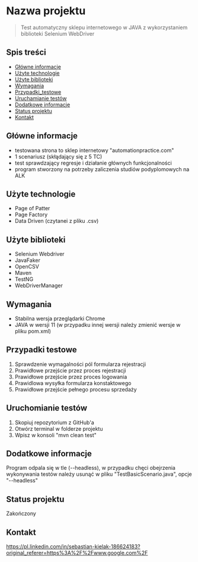 # Nazwa projektu
> Test automatyczny sklepu internetowego w JAVA z wykorzystaniem biblioteki Selenium WebDriver

## Spis treści
* [Główne informacje](#Główne-informacje)
* [Użyte technologie](#Użyte-technologie)
* [Użyte biblioteki](#Użyte-biblioteki)
* [Wymagania](#Wymagania)
* [Przypadki_testowe](#Przypadki-testowe)
* [Uruchamianie testów](#Uruchamianie-testów)
* [Dodatkowe informacje](#Dodatkowe-informacje)
* [Status projektu](#Status-projektu)
* [Kontakt](#Kontakt)


## Główne informacje
- testowana strona to sklep internetowy "automationpractice.com"
- 1 scenariusz (skłądający się z 5 TC)
- test sprawdzający regresje i działanie głównych funkcjonalności
- program stworzony na potrzeby zaliczenia studiów podyplomowych na ALK


## Użyte technologie
- Page of Patter
- Page Factory
- Data Driven (czytanei z pliku .csv)


## Użyte biblioteki
- Selenium Webdriver
- JavaFaker
- OpenCSV
- Maven
- TestNG
- WebDriverManager


## Wymagania
- Stabilna wersja przeglądarki Chrome
- JAVA w wersji 11 (w przypadku innej wersji należy zmienić wersje w pliku pom.xml)


## Przypadki testowe
1. Sprawdzenie wymagalności pól formularza rejestracji
2. Prawidłowe przejście przez proces rejestracji
3. Prawidłowe przejście przez proces logowania
4. Prawidlowa wysyłka formularza konstaktowego
5. Prawidłowe przejście pełnego procesu sprzedaży


## Uruchomianie testów
1. Skopiuj repozytorium z GitHub'a
2. Otwórz terminal w folderze projektu
3. Wpisz w konsoli "mvn clean test"


## Dodatkowe informacje
Program odpala się w tle (--headless), w przypadku chęci obejrzenia wykonywania testów należy usunąć w pliku "TestBasicScenario.java", opcje "--headless"


## Status projektu
Zakończony


## Kontakt
https://pl.linkedin.com/in/sebastian-kielak-186624183?original_referer=https%3A%2F%2Fwww.google.com%2F

